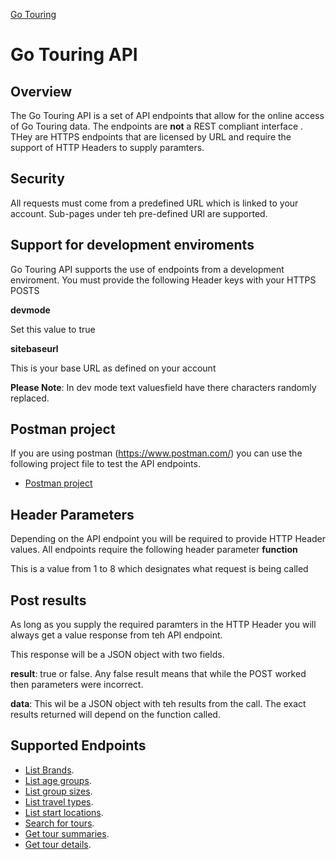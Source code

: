 [Go Touring](GoTouring.md)
# Go Touring API
## Overview
The Go Touring API is a set of API endpoints that allow for the online access of Go Touring data.  The endpoints are **not** a REST compliant interface .  THey are HTTPS endpoints that are licensed by URL and require the support of HTTP Headers to supply paramters.

## Security 
All requests must come from a predefined URL which is linked to your account.  Sub-pages under teh pre-defined URl are supported.

## Support for development enviroments
Go Touring API supports the use of endpoints from a development enviroment.  You must provide the following Header keys with your HTTPS POSTS

**devmode**

Set this value to true

**sitebaseurl**

This is your base URL as defined on your account

**Please Note**:  In dev mode text valuesfield have there characters randomly replaced.

## Postman project
If you are using postman (https://www.postman.com/) you can use the following project file to test the API endpoints.
- [Postman project](Go_Touring_API.postman_collection.zip)

## Header Parameters
Depending on the API endpoint you will be required to provide HTTP Header values.  All endpoints require the following header parameter
**function**

This is a value from 1 to 8 which designates what request is being called

## Post results
As long as you supply the required paramters in the HTTP Header you will always get a value response from teh API endpoint.

This response will be a JSON object with two fields.

**result**:  true or false.  Any false result means that while the POST worked then parameters were incorrect.  

**data**: This wil be a JSON object with teh results from the call.  The exact results returned will depend on the function called.


## Supported Endpoints
- [List Brands](List_Brands.md).   
- [List age groups](List_Age_Groups.md).  
- [List group sizes](List_Group_Sizes.md).   
- [List travel types](List_Travel_Types.md).   
- [List start locations](List_Locations.md).   
- [Search for tours](Search_for_Tours.md).  
- [Get tour summaries](Get_Tour_Summarys.md).  
- [Get tour details](Get_Tour_Details.md).   





